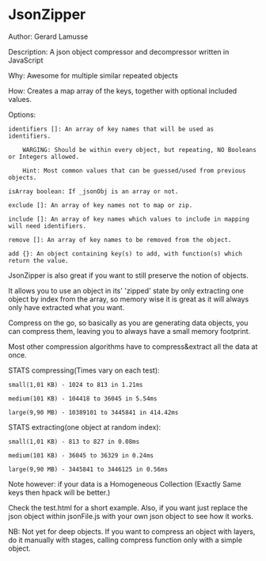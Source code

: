 JsonZipper
=======
Author: Gerard Lamusse

Description: A json object compressor and decompressor written in JavaScript

Why: Awesome for multiple similar repeated objects

How: Creates a map array of the keys, together with optional included values.

Options:

	identifiers []: An array of key names that will be used as identifiers.
	
		WARGING: Should be within every object, but repeating, NO Booleans or Integers allowed.
		
		Hint: Most common values that can be guessed/used from previous objects. 
		
	isArray boolean: If _jsonObj is an array or not.
	
	exclude []: An array of key names not to map or zip.
	
	include []: An array of key names which values to include in mapping will need identifiers.
	
	remove []: An array of key names to be removed from the object.
	
	add {}: An object containing key(s) to add, with function(s) which return the value.	

JsonZipper is also great if you want to still preserve the notion of objects.

It allows you to use an object in its' 'zipped' state by only extracting one object by index from the array, so memory wise it is great as it will always only have extracted what you want.

Compress on the go, so basically as you are generating data objects, you can compress them, leaving you to always have a small memory footprint.

Most other compression algorithms have to compress&extract all the data at once.


STATS compressing(Times vary on each test):

	small(1,01 KB) - 1024 to 813 in 1.21ms

	medium(101 KB) - 104418 to 36045 in 5.54ms

	large(9,90 MB) - 10389101 to 3445841 in 414.42ms


STATS extracting(one object at random index):

	small(1,01 KB) - 813 to 827 in 0.08ms

	medium(101 KB) - 36045 to 36329 in 0.24ms

	large(9,90 MB) - 3445841 to 3446125 in 0.56ms


Note however: if your data is a Homogeneous Collection (Exactly Same keys then hpack will be better.)

Check the test.html for a short example. Also, if you want just replace the json object within jsonFile.js with your own json object to see how it works.

NB: Not yet for deep objects. If you want to compress an object with layers, do it manually with stages, calling compress function only with a simple object.
